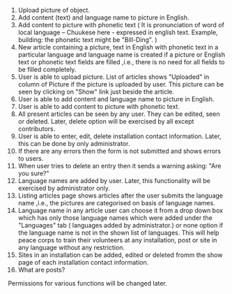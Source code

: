 1. Upload picture of object.
2. Add content (text) and language name to picture in English.
3. Add content to picture with phonetic text ( It is pronunciation of word of local language – Chuukese here - expressed in english text. Example, building: the phonetic text might be "Bill-Ding". )
4. New article containing a picture, text in English with phonetic text in a particular language and language name is created if a picture or English text or phonetic text fields are filled ,i.e., there is no need for all fields to be filled completely.
5. User is able to upload picture. List of articles shows "Uploaded" in column of Picture if the picture is uploaded by user. This picture can be seen by clicking on "Show" link just beside the article.
6. User is able to add content and language name to picture in English.
7. User is able to add content to picture with phonetic text.
8. All present articles can be seen by any user. They can be edited, seen or deleted. Later, delete option will be exercised by all except contributors.
9. User is able to enter, edit, delete installation contact information. Later, this can be done by only administrator.
10. If there are any errors then the form is not submitted and shows errors to users.
11. When user tries to delete an entry then it sends a warning asking: "Are you sure?"
12. Language names are added by user. Later, this functionality will be exercised by administrator only.
13. Listing articles page shows articles after the user submits the language name ,i.e., the pictures are categorised on basis of language names.
14. Language name in any article user can choose it from a drop down box which has only those language names which were added under the "Languages" tab ( languages added by administrator.) or none option if the language name is not in the shown list of languages. This will help peace corps to train their volunteers at any installation, post or site in any language without any restriction.
15. Sites in an installation can be added, edited or deleted fromm the show page of each installation contact information.
16. What are posts?

Permissions for various functions will be changed later.

